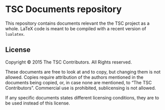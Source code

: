 TSC Documents repository
========================

This repository contains documents relevant the the TSC project as a
whole. LaTeX code is meant to be compiled with a recent version of
`lualatex`.

License
-------

Copyright © 2015 The TSC Contributors.
All Rights reserved.

These documents are free to look at and to copy, but changing them is
not allowed. Copies require attribution of the authors mentioned in
the documents being copied, or, in case none are mentioned, to “The
TSC Contributors”. Commercial use is prohibited, sublicensing is not
allowed.

If any specific documents states different licensing conditions, they
are to be used instead of this license.
